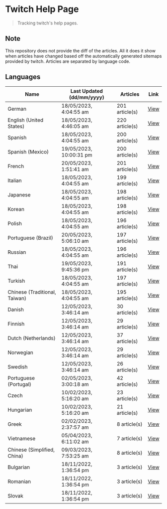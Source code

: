 # Twitch Help Page
> Tracking twitch's help pages. 

## Note
This repository does not provide the diff of the articles. All it does it show when articles have changed based
off the automatically generated sitemaps provided by twitch. Articles are separated by language code.

## Languages

| Name | Last Updated (dd/mm/yyyy) | Articles | Link |
|------|---------------------------|----------|------|
| German | 18/05/2023, 4:04:55 am | 201 article(s) | [View](docs/de.md) |
| English (United States) | 18/05/2023, 4:46:05 am | 220 article(s) | [View](docs/en_US.md) |
| Spanish | 18/05/2023, 4:04:55 am | 200 article(s) | [View](docs/es.md) |
| Spanish (Mexico) | 19/05/2023, 10:00:31 pm | 200 article(s) | [View](docs/es_MX.md) |
| French | 20/05/2023, 1:51:41 am | 201 article(s) | [View](docs/fr.md) |
| Italian | 18/05/2023, 4:04:55 am | 199 article(s) | [View](docs/it.md) |
| Japanese | 18/05/2023, 4:04:55 am | 198 article(s) | [View](docs/ja.md) |
| Korean | 18/05/2023, 4:04:55 am | 198 article(s) | [View](docs/ko.md) |
| Polish | 18/05/2023, 4:04:55 am | 196 article(s) | [View](docs/pl.md) |
| Portuguese (Brazil) | 20/05/2023, 5:06:10 am | 197 article(s) | [View](docs/pt_BR.md) |
| Russian | 18/05/2023, 4:04:55 am | 196 article(s) | [View](docs/ru.md) |
| Thai | 19/05/2023, 9:45:36 pm | 191 article(s) | [View](docs/th.md) |
| Turkish | 18/05/2023, 4:04:55 am | 197 article(s) | [View](docs/tr.md) |
| Chinese (Traditional, Taiwan) | 18/05/2023, 4:04:55 am | 195 article(s) | [View](docs/zh_TW.md) |
| Danish | 12/05/2023, 3:46:14 am | 30 article(s) | [View](docs/da.md) |
| Finnish | 12/05/2023, 3:46:14 am | 29 article(s) | [View](docs/fi.md) |
| Dutch (Netherlands) | 12/05/2023, 3:46:14 am | 37 article(s) | [View](docs/nl_NL.md) |
| Norwegian | 12/05/2023, 3:46:14 am | 29 article(s) | [View](docs/no.md) |
| Swedish | 12/05/2023, 3:46:14 am | 26 article(s) | [View](docs/sv.md) |
| Portuguese (Portugal) | 02/05/2023, 3:00:18 am | 42 article(s) | [View](docs/pt_PT.md) |
| Czech | 10/02/2023, 5:16:20 am | 23 article(s) | [View](docs/cs.md) |
| Hungarian | 10/02/2023, 5:16:20 am | 21 article(s) | [View](docs/hu.md) |
| Greek | 02/02/2023, 2:37:57 am | 8 article(s) | [View](docs/el.md) |
| Vietnamese | 05/04/2023, 6:11:02 am | 7 article(s) | [View](docs/vi.md) |
| Chinese (Simplified, China) | 09/03/2023, 7:53:25 am | 8 article(s) | [View](docs/zh_CN.md) |
| Bulgarian | 18/11/2022, 1:36:54 pm | 3 article(s) | [View](docs/bg.md) |
| Romanian | 18/11/2022, 1:36:54 pm | 3 article(s) | [View](docs/ro.md) |
| Slovak | 18/11/2022, 1:36:54 pm | 3 article(s) | [View](docs/sk.md) |
